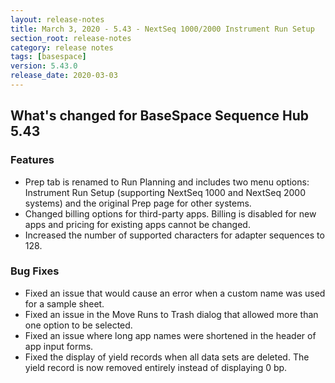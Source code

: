 ```yaml
---
layout: release-notes
title: March 3, 2020 - 5.43 - NextSeq 1000/2000 Instrument Run Setup
section_root: release-notes
category: release notes
tags: [basespace]
version: 5.43.0
release_date: 2020-03-03
---
```


## What's changed for BaseSpace Sequence Hub 5.43

### Features
 - Prep tab is renamed to Run Planning and includes two menu options: Instrument Run Setup (supporting NextSeq 1000 and NextSeq 2000 systems) and the original Prep page for other systems.
 - Changed billing options for third-party apps. Billing is disabled for new apps and pricing for existing apps cannot be changed.
 - Increased the number of supported characters for adapter sequences to 128.

### Bug Fixes
 - Fixed an issue that would cause an error when a custom name was used for a sample sheet.
 - Fixed an issue in the Move Runs to Trash dialog that allowed more than one option to be selected.
 - Fixed an issue where long app names were shortened in the header of app input forms.
 - Fixed the display of yield records when all data sets are deleted. The yield record is now removed entirely instead of displaying 0 bp.